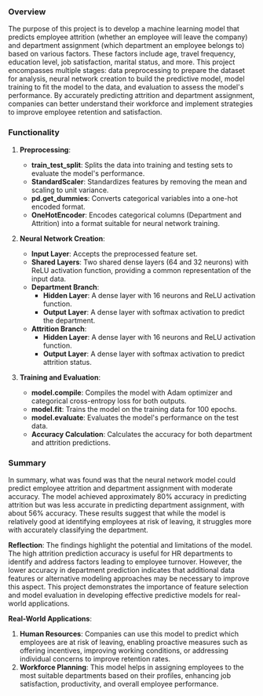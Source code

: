 ### Overview

The purpose of this project is to develop a machine learning model that predicts employee attrition (whether an employee will leave the company) and department assignment (which department an employee belongs to) based on various factors. These factors include age, travel frequency, education level, job satisfaction, marital status, and more. This project encompasses multiple stages: data preprocessing to prepare the dataset for analysis, neural network creation to build the predictive model, model training to fit the model to the data, and evaluation to assess the model's performance. By accurately predicting attrition and department assignment, companies can better understand their workforce and implement strategies to improve employee retention and satisfaction.

### Functionality

1. **Preprocessing**: 
   - **train_test_split**: Splits the data into training and testing sets to evaluate the model's performance.
   - **StandardScaler**: Standardizes features by removing the mean and scaling to unit variance.
   - **pd.get_dummies**: Converts categorical variables into a one-hot encoded format.
   - **OneHotEncoder**: Encodes categorical columns (Department and Attrition) into a format suitable for neural network training.

2. **Neural Network Creation**:
   - **Input Layer**: Accepts the preprocessed feature set.
   - **Shared Layers**: Two shared dense layers (64 and 32 neurons) with ReLU activation function, providing a common representation of the input data.
   - **Department Branch**:
     - **Hidden Layer**: A dense layer with 16 neurons and ReLU activation function.
     - **Output Layer**: A dense layer with softmax activation to predict the department.
   - **Attrition Branch**:
     - **Hidden Layer**: A dense layer with 16 neurons and ReLU activation function.
     - **Output Layer**: A dense layer with softmax activation to predict attrition status.

3. **Training and Evaluation**:
   - **model.compile**: Compiles the model with Adam optimizer and categorical cross-entropy loss for both outputs.
   - **model.fit**: Trains the model on the training data for 100 epochs.
   - **model.evaluate**: Evaluates the model's performance on the test data.
   - **Accuracy Calculation**: Calculates the accuracy for both department and attrition predictions.

### Summary

In summary, what was found was that the neural network model could predict employee attrition and department assignment with moderate accuracy. The model achieved approximately 80% accuracy in predicting attrition but was less accurate in predicting department assignment, with about 56% accuracy. These results suggest that while the model is relatively good at identifying employees at risk of leaving, it struggles more with accurately classifying the department.

**Reflection**:
The findings highlight the potential and limitations of the model. The high attrition prediction accuracy is useful for HR departments to identify and address factors leading to employee turnover. However, the lower accuracy in department prediction indicates that additional data features or alternative modeling approaches may be necessary to improve this aspect. This project demonstrates the importance of feature selection and model evaluation in developing effective predictive models for real-world applications.

**Real-World Applications**:
1. **Human Resources**: Companies can use this model to predict which employees are at risk of leaving, enabling proactive measures such as offering incentives, improving working conditions, or addressing individual concerns to improve retention rates.
2. **Workforce Planning**: This model helps in assigning employees to the most suitable departments based on their profiles, enhancing job satisfaction, productivity, and overall employee performance.
